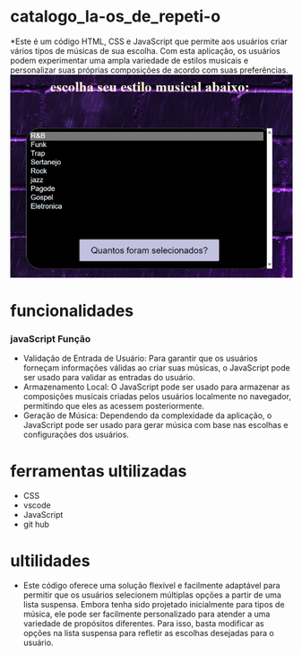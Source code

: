 # catalogo_la-os_de_repeti-o

*Este é um código HTML, CSS e JavaScript que permite aos usuários criar vários tipos de músicas de sua escolha. Com esta aplicação, os usuários podem experimentar uma ampla variedade de estilos musicais e personalizar suas próprias composições de acordo com suas preferências.
<img src="chupeta.jpeg">
# funcionalidades
### javaScript Função

* Validação de Entrada de Usuário: Para garantir que os usuários forneçam informações válidas ao criar suas músicas, o JavaScript pode ser usado para validar as entradas do usuário.
* Armazenamento Local: O JavaScript pode ser usado para armazenar as composições musicais criadas pelos usuários localmente no navegador, permitindo que eles as acessem posteriormente.
* Geração de Música: Dependendo da complexidade da aplicação, o JavaScript pode ser usado para gerar música com base nas escolhas e configurações dos usuários.

# ferramentas ultilizadas
* CSS
* vscode
* JavaScript
* git hub

# ultilidades

* Este código oferece uma solução flexível e facilmente adaptável para permitir que os usuários selecionem múltiplas opções a partir de uma lista suspensa. Embora tenha sido projetado inicialmente para tipos de música, ele pode ser facilmente personalizado para atender a uma variedade de propósitos diferentes. Para isso, basta modificar as opções na lista suspensa para refletir as escolhas desejadas para o usuário.

